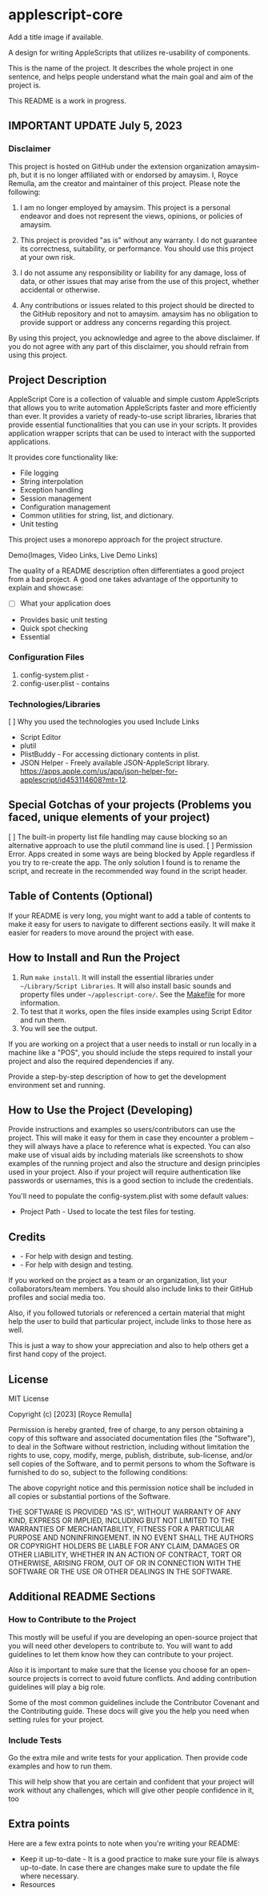 # applescript-core

Add a title image if available.

A design for writing AppleScripts that utilizes re-usability of components.

This is the name of the project. It describes the whole project in one sentence, and helps people understand what the main goal and aim of the project is.

This README is a work in progress.

## IMPORTANT UPDATE July 5, 2023

### Disclaimer

This project is hosted on GitHub under the extension organization amaysim-ph, but it is no longer affiliated with or endorsed by amaysim. I, Royce Remulla, am the creator and maintainer of this project. Please note the following:

1. I am no longer employed by amaysim. This project is a personal endeavor and does not represent the views, opinions, or policies of amaysim.

2. This project is provided "as is" without any warranty. I do not guarantee its correctness, suitability, or performance. You should use this project at your own risk.

3. I do not assume any responsibility or liability for any damage, loss of data, or other issues that may arise from the use of this project, whether accidental or otherwise.

4. Any contributions or issues related to this project should be directed to the GitHub repository and not to amaysim. amaysim has no obligation to provide support or address any concerns regarding this project.

By using this project, you acknowledge and agree to the above disclaimer. If you do not agree with any part of this disclaimer, you should refrain from using this project.

## Project Description

AppleScript Core is a collection of valuable and simple custom AppleScripts that allows you to write automation AppleScripts faster and more efficiently than ever. It provides a variety of ready-to-use script libraries, libraries that provide essential functionalities that you can use in your scripts. It provides application wrapper scripts that can be used to interact with the supported applications. 

It provides core functionality like:

* File logging
* String interpolation
* Exception handling
* Session management
* Configuration management
* Common utilities for string, list, and dictionary.
* Unit testing

This project uses a monorepo approach for the project structure.

Demo(Images, Video Links, Live Demo Links)

The quality of a README description often differentiates a good project from a bad project. A good one takes advantage of the opportunity to explain and showcase:

*   [ ] What your application does
* Provides basic unit testing
* Quick spot checking
* Essential 


### Configuration Files

1.  config-system.plist - 
2.  config-user.plist - contains 

### Technologies/Libraries

[ ] Why you used the technologies you used
Include Links
* Script Editor
* plutil
* PlistBuddy - For accessing dictionary contents in plist.
* JSON Helper - Freely available JSON-AppleScript library.  https://apps.apple.com/us/app/json-helper-for-applescript/id453114608?mt=12.


## Special Gotchas of your projects (Problems you faced, unique elements of your project)

[ ] The built-in property list file handling may cause blocking so an alternative approach to use the plutil command line is used.
[ ] Permission Error. Apps created in some ways are being blocked by Apple regardless if you try to re-create the app. The only solution I found is to rename the script, and recreate in the recommended way found in the script header.


## Table of Contents (Optional)

If your README is very long, you might want to add a table of contents to make it easy for users to navigate to different sections easily. It will make it easier for readers to move around the project with ease.


## How to Install and Run the Project

1. Run `make install`. It will install the essential libraries under `~/Library/Script Libraries`. It will also install basic sounds and property files under `~/applescript-core/`.  See the [Makefile](./Makefile) for more information.
2. To test that it works, open the files inside examples using Script Editor and run them.
3. You will see the output.

If you are working on a project that a user needs to install or run locally in a machine like a "POS", you should include the steps required to install your project and also the required dependencies if any.

Provide a step-by-step description of how to get the development environment set and running.


## How to Use the Project (Developing)

Provide instructions and examples so users/contributors can use the project. This will make it easy for them in case they encounter a problem – they will always have a place to reference what is expected.
You can also make use of visual aids by including materials like screenshots to show examples of the running project and also the structure and design principles used in your project.
Also if your project will require authentication like passwords or usernames, this is a good section to include the credentials.

You'll need to populate the config-system.plist with some default values:
*   Project Path - Used to locate the test files for testing.



## Credits

* []() - For help with design and testing.
* []() - For help with design and testing.

If you worked on the project as a team or an organization, list your collaborators/team members. You should also include links to their GitHub profiles and social media too.

Also, if you followed tutorials or referenced a certain material that might help the user to build that particular project, include links to those here as well.

This is just a way to show your appreciation and also to help others get a first hand copy of the project.


## License

MIT License

Copyright (c) [2023] [Royce Remulla]

Permission is hereby granted, free of charge, to any person obtaining a copy
of this software and associated documentation files (the "Software"), to deal
in the Software without restriction, including without limitation the rights
to use, copy, modify, merge, publish, distribute, sub-license, and/or sell
copies of the Software, and to permit persons to whom the Software is
furnished to do so, subject to the following conditions:

The above copyright notice and this permission notice shall be included in all
copies or substantial portions of the Software.

THE SOFTWARE IS PROVIDED "AS IS", WITHOUT WARRANTY OF ANY KIND, EXPRESS OR
IMPLIED, INCLUDING BUT NOT LIMITED TO THE WARRANTIES OF MERCHANTABILITY,
FITNESS FOR A PARTICULAR PURPOSE AND NONINFRINGEMENT. IN NO EVENT SHALL THE
AUTHORS OR COPYRIGHT HOLDERS BE LIABLE FOR ANY CLAIM, DAMAGES OR OTHER
LIABILITY, WHETHER IN AN ACTION OF CONTRACT, TORT OR OTHERWISE, ARISING FROM,
OUT OF OR IN CONNECTION WITH THE SOFTWARE OR THE USE OR OTHER DEALINGS IN THE
SOFTWARE.


## Additional README Sections

### How to Contribute to the Project

This mostly will be useful if you are developing an open-source project that you will need other developers to contribute to. You will want to add guidelines to let them know how they can contribute to your project.

Also it is important to make sure that the license you choose for an open-source projects is correct to avoid future conflicts. And adding contribution guidelines will play a big role.

Some of the most common guidelines include the Contributor Covenant and the Contributing guide. These docs will give you the help you need when setting rules for your project.

### Include Tests

Go the extra mile and write tests for your application. Then provide code examples and how to run them.

This will help show that you are certain and confident that your project will work without any challenges, which will give other people confidence in it, too

## Extra points

Here are a few extra points to note when you're writing your README:

*   Keep it up-to-date - It is a good practice to make sure your file is always up-to-date. In case there are changes make sure to update the file where necessary.
*   Resources
